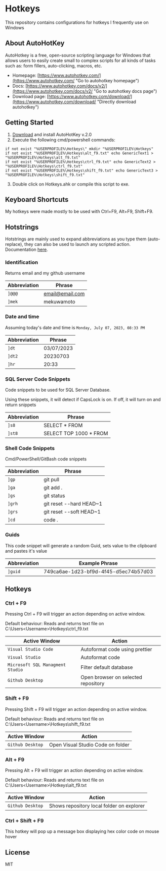 # Hotkeys

This repository contains configurations for hotkeys I frequently use on Windows

## About AutoHotKey

AutoHotkey is a free, open-source scripting language for Windows that allows users to easily create small to complex scripts for all kinds of tasks such as: form fillers, auto-clicking, macros, etc.

-   Homepage: [https://www.autohotkey.com/](https://www.autohotkey.com/ "Go to autohotkey homepage")
-   Docs: [https://www.autohotkey.com/docs/v2/](https://www.autohotkey.com/docs/v2/ "Go to autohotkey docs page")
-   Download page: [https://www.autohotkey.com/download/](https://www.autohotkey.com/download/ "Directly download autohotkey")

## Getting Started

1. [Download](https://www.autohotkey.com/download/ahk-v2.exe "download autohotkey") and install AutoHotKey v.2.0
2. Execute the following cmd/powershell commands:

```
if not exist "%USERPROFILE%\Hotkeys\" mkdir "%USERPROFILE%\Hotkeys"
if not exist "%USERPROFILE%\Hotkeys\alt_f9.txt" echo GenericText1 > "%USERPROFILE%\Hotkeys\alt_f9.txt"
if not exist "%USERPROFILE%\Hotkeys\ctrl_f9.txt" echo GenericText2 > "%USERPROFILE%\Hotkeys\ctrl_f9.txt"
if not exist "%USERPROFILE%\Hotkeys\shift_f9.txt" echo GenericText3 > "%USERPROFILE%\Hotkeys\shift_f9.txt"
```

3. Double click on Hotkeys.ahk or compile this script to exe.

## Keyboard Shortcuts

My hotkeys were made mostly to be used with Ctrl+F9, Alt+F9, Shift+F9.

## Hotstrings

Hotstrings are mainly used to expand abbreviations as you type them (auto-replace), they can also be used to launch any scripted action. Documentation [here](https://www.autohotkey.com/docs/Hotstrings.htm "See hotstring documentation").

### Identification

Returns email and my github username

| Abbreviation | Phrase          |
| ------------ | --------------- |
| `]@@@`       | email@email.com |
| `]mek`       | mekuwamoto      |

### Date and time

Assuming today's date and time is `Monday, July 07, 2023, 08:33 PM`

| Abbreviation | Phrase     |
| ------------ | ---------- |
| `]dt`        | 03/07/2023 |
| `]dt2`       | 20230703   |
| `]hr`        | 20:33      |

### SQL Server Code Snippets

Code snippets to be used for SQL Server Database.

Using these snippets, it will detect if CapsLock is on. If off, it will turn on and return snippets

| Abbreviation | Phrase                  |
| ------------ | ----------------------- |
| `]s8`        | SELECT \* FROM          |
| `]st8`       | SELECT TOP 1000 \* FROM |

### Shell Code Snippets

Cmd/PowerShell/GitBash code snippets

| Abbreviation | Phrase                  |
| ------------ | ----------------------- |
| `]gp`        | git pull                |
| `]ga`        | git add .               |
| `]gs`        | git status              |
| `]grh`       | git reset --hard HEAD~1 |
| `]grs`       | git reset --soft HEAD~1 |
| `]cd`        | code .                  |

### Guids

This code snippet will generate a random Guid, sets value to the clipboard and pastes it's value

| Abbreviation | Example Phrase                       |
| ------------ | ------------------------------------ |
| `]guid`      | 749ca6ae-1d23-bf9d-4f45-d5ec74b57d03 |

## Hotkeys

### Ctrl + F9

Pressing Ctrl + F9 will trigger an action depending on active window.

Default behaviour: Reads and returns text file on C:\Users\<Username>\Hotkeys\ctrl_f9.txt

| Active Window                    | Action                              |
| -------------------------------- | ----------------------------------- |
| `Visual Studio Code`             | Autoformat code using prettier      |
| `Visual Studio`                  | Autoformat code                     |
| `Microsoft SQL Managment Studio` | Filter default database             |
| `Github Desktop`                 | Open browser on selected repository |

### Shift + F9

Pressing Shift + F9 will trigger an action depending on active window.

Default behaviour: Reads and returns text file on C:\Users\<Username>\Hotkeys\shift_f9.txt

| Active Window    | Action                            |
| ---------------- | --------------------------------- |
| `Github Desktop` | Open Visual Studio Code on folder |

### Alt + F9

Pressing Alt + F9 will trigger an action depending on active window.

Default behaviour: Reads and returns text file on C:\Users\<Username>\Hotkeys\alt_f9.txt

| Active Window    | Action                                    |
| ---------------- | ----------------------------------------- |
| `Github Desktop` | Shows repository local folder on explorer |

### Ctrl + Shift + F9

This hotkey will pop up a message box displaying hex color code on mouse hover

## License

MIT

